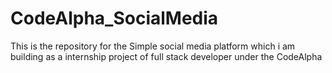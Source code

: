 # CodeAlpha_SocialMedia
This is the repository for the Simple social media platform which i am building as a internship project of full stack developer under the CodeAlpha
